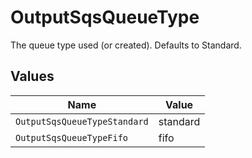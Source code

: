 # OutputSqsQueueType

The queue type used (or created). Defaults to Standard.


## Values

| Name                         | Value                        |
| ---------------------------- | ---------------------------- |
| `OutputSqsQueueTypeStandard` | standard                     |
| `OutputSqsQueueTypeFifo`     | fifo                         |